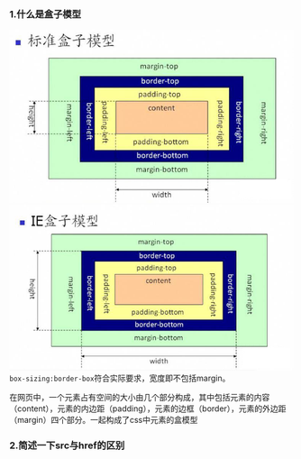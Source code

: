 ### 1.什么是盒子模型 ###
![](img/45984178_1.jpeg)
![](img/45984178_2.jpeg)
    `box-sizing:border-box`符合实际要求，宽度即不包括margin。

在网页中，一个元素占有空间的大小由几个部分构成，其中包括元素的内容（content），元素的内边距（padding），元素的边框（border），元素的外边距（margin）四个部分。一起构成了css中元素的盒模型

### 2.简述一下src与href的区别 ###



